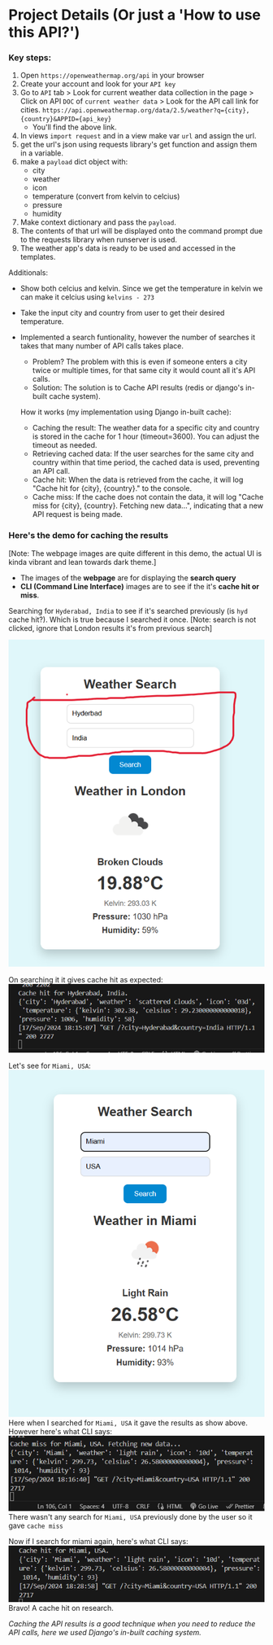 # Project Details (Or just a 'How to use this API?')

### Key steps: 

1. Open `https://openweathermap.org/api` in your browser
2. Create your account and look for your `API key`
3. Go to `API` tab > Look for current weather data collection in the page > Click on API `DOC` of `current weather data` > Look for the API call link for cities.
`https://api.openweathermap.org/data/2.5/weather?q={city},{country}&APPID={api_key}`
    - You'll find the above link. 
4. In views `import request` and in a view make var `url` and assign the url.
5. get the url's json using requests library's get function and assign them in a variable.
6. make a `payload` dict object with:
    - city
    - weather
    - icon
    - temperature (convert from kelvin to celcius)
    - pressure
    - humidity
7. Make context dictionary and pass the `payload`.
8. The contents of that url will be displayed onto the command prompt due to the requests library when runserver is used. 
9. The weather app's data is ready to be used and accessed in the templates.

Additionals: 
- Show both celcius and kelvin. Since we get the temperature in kelvin we can make it celcius using `kelvins - 273`
- Take the input city and country from user to get their desired temperature. 
- Implemented a search funtionality, however the number of searches it takes that many number of API calls takes place. 
    - Problem? The problem with this is even if someone enters a city twice or multiple times, for that same city it would count all it's API calls. 
    - Solution: The solution is to Cache API results (redis or django's in-built cache system). 

    How it works (my implementation using Django in-built cache):
    - Caching the result: The weather data for a specific city and country is stored in the cache for 1 hour (timeout=3600). You can adjust the timeout as needed.
    - Retrieving cached data: If the user searches for the same city and country within that time period, the cached data is used, preventing an API call.
    - Cache hit: When the data is retrieved from the cache, it will log "Cache hit for {city}, {country}." to the console.
    - Cache miss: If the cache does not contain the data, it will log "Cache miss for {city}, {country}. Fetching new data...", indicating that a new API request is being made.

### Here's the demo for caching the results
[Note: The webpage images are quite different in this demo, the actual UI is kinda vibrant and lean towards dark theme.]

- The images of the **webpage** are for displaying the **search query**
- **CLI (Command Line Interface)** images are to see if the it's **cache hit or miss**.

Searching for `Hyderabad, India` to see if it's searched previously (is `hyd` cache hit?). Which is true because I searched it once. [Note: search is not clicked, ignore that London results it's from previous search]

![IsHydCacheHit](demo_media/IsHydCacheHit.png)

On searching it it gives cache hit as expected:
![HydCacheHit](demo_media/HydCacheHitTrue.png)

Let's see for `Miami, USA`:
![IsMiamiCacheHit](demo_media/IsMiamiCacheHit(1).png)
Here when I searched for `Miami, USA` it gave the results as show above.
However here's what CLI says:
![MiamiCacheMiss](demo_media/MiamiCacheMiss.png)
There wasn't any search for `Miami, USA` previously done by the user so it gave `cache miss`

Now if I search for miami again, here's what CLI says:
![MiamiCacheMiss](demo_media/MiamiCacheHitTrue.png)
Bravo! A cache hit on research. 

*Caching the API results is a good technique when you need to reduce the API calls, here we used Django's in-built caching system.*

